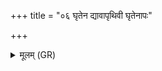 +++
title = "०६ घृतेन द्यावापृथिवी घृतेनापः"

+++
<details><summary>मूलम् (GR)</summary>

घृतेन द्यावापृथिवी  
घृतेनापः सम् उक्षत ।  
घृतेन मुच्यस्वैनसो  
यद् आत्मकृतम् आरिथ ॥
</details>